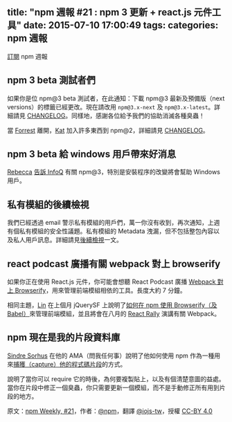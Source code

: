 title: "npm 週報 #21 : npm 3 更新 + react.js 元件工具"
date: 2015-07-10 17:00:49
tags:
categories: npm 週報
---


[訂閱](https://www.npmjs.com/npm-weekly) npm 週報

## npm 3 beta 測試者們

如果你是位 npm@3 beta 測試者，在此通知：下載 npm@3 最新及預備版（next versions）的標籤已經更改。現在請改用 `npm@3.x-next` 及 `npm@3.x-latest`。詳細請見 [CHANGELOG](https://github.com/npm/npm/blob/master/CHANGELOG.md)。同樣地，感謝各位給予我們的協助消滅各種臭蟲！

當 [Forrest](https://twitter.com/othiym23) 離開，[Kat](https://twitter.com/maybekatz) 加入許多東西到 npm@2，詳細請見 [CHANGELOG](https://github.com/npm/npm/blob/master/CHANGELOG.md#v2130-2015-07-02)。

## npm 3 beta 給 windows 用戶帶來好消息

[Rebecca](https://twitter.com/ReBeccaOrg) [告訴 InfoQ](http://www.infoq.com/news/2015/06/npm) 有關 npm@3，特別是安裝程序的改變將會幫助 Windows 用戶。

## 私有模組的後續檢視

我們已經透過 email 警示私有模組的用戶們，萬一你沒有收到，再次通知，上週有個私有模組的安全性議題。私有模組的 Metadata 洩漏，但不包括整包內容以及私人用戶訊息。詳細請見[後續檢視](http://status.npmjs.org/incidents/6r2jr0dd9kd5)一文。

## react podcast 廣播有關 webpack 對上 browserify

如果你正在使用 React.js 元件，你可能會想聽 React Podcast 廣播 [Webpack 對上 Browserify](http://reactpodcast.com/2015/06/webpack-vs-browserify/)，用來管理前端模組相依的工具。長度大約 7 分鐘。

相同主題，[Lin](https://twitter.com/linclark) 在上個月 jQuerySF 上說明了[如何在 npm 使用 Browserify（及 Babel）](https://youtu.be/Tjwm9yPzBGg?t=6913)來管理前端模組，並且將會在八月的 [React Rally](http://www.reactrally.com/) 演講有關 Webpack。

## npm 現在是我的片段資料庫

[Sindre Sorhus](https://twitter.com/sindresorhus) 在他的 AMA（問我任何事）說明了他如何使用 npm 作為一種用來[捕獲（capture）他的程式碼片段](https://github.com/sindresorhus/ama/issues/10#issuecomment-117766328)的方式。

說明了當你可以 require 它的時後，為何要複製貼上，以及有個清楚意圖的益處。當你在片段中修正一個臭蟲，你只需要更新一個模組，而不是手動修正所有用到片段的地方。

原文：[npm Weekly, #21](http://blog.npmjs.org/post/123564120105/npm-weekly-21-npm-3-updates-react-js)，作者：[@npm](http://blog.npmjs.org/)，翻譯 [@iojs-tw](https://github.com/iojs/iojs-tw)，授權 [CC-BY 4.0](https://creativecommons.org/licenses/by/4.0/deed.zh_TW)
